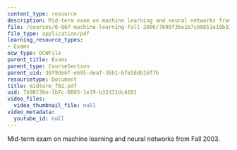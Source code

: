 ```yaml
---
content_type: resource
description: Mid-term exam on machine learning and neural networks from Fall 2003.
file: /courses/6-867-machine-learning-fall-2006/7b98f36e1b7c80851e19b32d31dc4101_midterm_f02.pdf
file_type: application/pdf
learning_resource_types:
- Exams
ocw_type: OCWFile
parent_title: Exams
parent_type: CourseSection
parent_uid: 30f9de6f-e695-deaf-36b1-b7a58db16f7b
resourcetype: Document
title: midterm_f02.pdf
uid: 7b98f36e-1b7c-8085-1e19-b32d31dc4101
video_files:
  video_thumbnail_file: null
video_metadata:
  youtube_id: null
---
```

Mid-term exam on machine learning and neural networks from Fall 2003.


